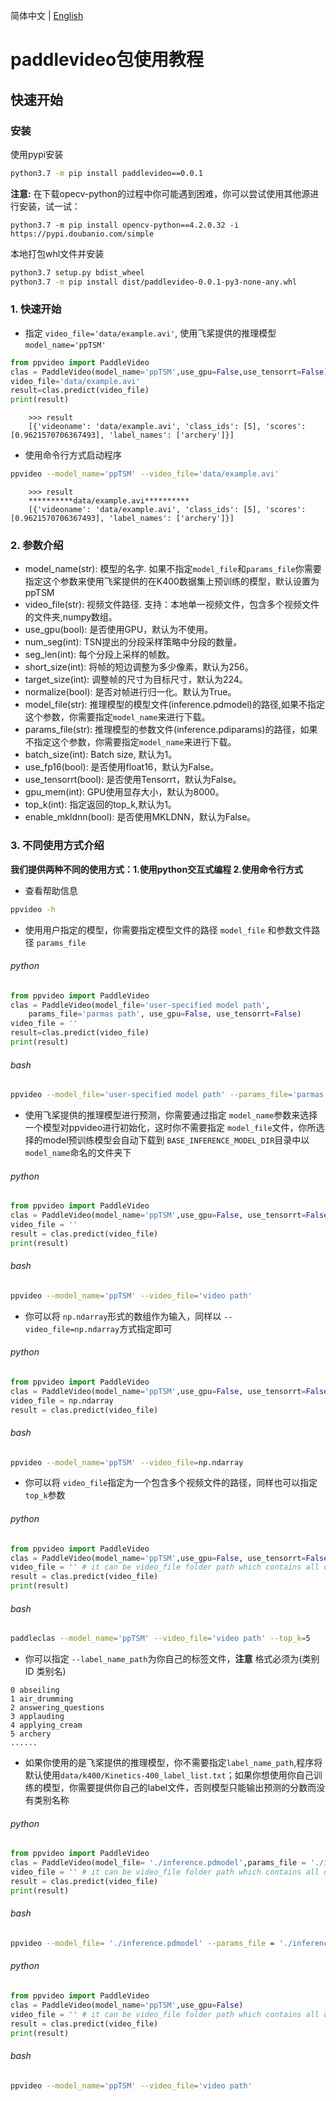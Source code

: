 简体中文 | [English](../en/whl_en.md)
# paddlevideo包使用教程

## 快速开始

### 安装

使用pypi安装
```bash
python3.7 -m pip install paddlevideo==0.0.1
```
**注意:** 在下载opecv-python的过程中你可能遇到困难，你可以尝试使用其他源进行安装，试一试：
```
python3.7 -m pip install opencv-python==4.2.0.32 -i https://pypi.doubanio.com/simple
```

本地打包whl文件并安装
```bash
python3.7 setup.py bdist_wheel
python3.7 -m pip install dist/paddlevideo-0.0.1-py3-none-any.whl
```

### 1. 快速开始

* 指定 `video_file='data/example.avi'`, 使用飞桨提供的推理模型 `model_name='ppTSM'`


```python
from ppvideo import PaddleVideo
clas = PaddleVideo(model_name='ppTSM',use_gpu=False,use_tensorrt=False)
video_file='data/example.avi'
result=clas.predict(video_file)
print(result)
```

```
    >>> result
    [{'videoname': 'data/example.avi', 'class_ids': [5], 'scores': [0.9621570706367493], 'label_names': ['archery']}]
```

* 使用命令行方式启动程序
```bash
ppvideo --model_name='ppTSM' --video_file='data/example.avi'
```

```
    >>> result
    **********data/example.avi**********
    [{'videoname': 'data/example.avi', 'class_ids': [5], 'scores': [0.9621570706367493], 'label_names': ['archery']}]
```

### 2. 参数介绍
* model_name(str): 模型的名字. 如果不指定`model_file`和`params_file`你需要指定这个参数来使用飞桨提供的在K400数据集上预训练的模型，默认设置为ppTSM
* video_file(str): 视频文件路径. 支持：本地单一视频文件，包含多个视频文件的文件夹,numpy数组。
* use_gpu(bool): 是否使用GPU，默认为不使用。
* num_seg(int): TSN提出的分段采样策略中分段的数量。
* seg_len(int): 每个分段上采样的帧数。
* short_size(int): 将帧的短边调整为多少像素，默认为256。
* target_size(int): 调整帧的尺寸为目标尺寸，默认为224。
* normalize(bool): 是否对帧进行归一化。默认为True。
* model_file(str): 推理模型的模型文件(inference.pdmodel)的路径,如果不指定这个参数，你需要指定`model_name`来进行下载。
* params_file(str): 推理模型的参数文件(inference.pdiparams)的路径，如果不指定这个参数，你需要指定`model_name`来进行下载。
* batch_size(int): Batch size, 默认为1。
* use_fp16(bool): 是否使用float16，默认为False。
* use_tensorrt(bool): 是否使用Tensorrt，默认为False。
* gpu_mem(int): GPU使用显存大小，默认为8000。
* top_k(int): 指定返回的top_k,默认为1。
* enable_mkldnn(bool): 是否使用MKLDNN，默认为False。


### 3. 不同使用方式介绍

**我们提供两种不同的使用方式：1.使用python交互式编程 2.使用命令行方式**

* 查看帮助信息
```bash
ppvideo -h
```

* 使用用户指定的模型，你需要指定模型文件的路径 `model_file` 和参数文件路径 `params_file`

###### python
```python
from ppvideo import PaddleVideo
clas = PaddleVideo(model_file='user-specified model path',
    params_file='parmas path', use_gpu=False, use_tensorrt=False)
video_file = ''
result=clas.predict(video_file)
print(result)
```

###### bash
```bash
ppvideo --model_file='user-specified model path' --params_file='parmas path' --video_file='video path'
```

* 使用飞桨提供的推理模型进行预测，你需要通过指定 `model_name`参数来选择一个模型对ppvideo进行初始化，这时你不需要指定 `model_file`文件，你所选择的model预训练模型会自动下载到 `BASE_INFERENCE_MODEL_DIR`目录中以 `model_name`命名的文件夹下

###### python
```python
from ppvideo import PaddleVideo
clas = PaddleVideo(model_name='ppTSM',use_gpu=False, use_tensorrt=False)
video_file = ''
result = clas.predict(video_file)
print(result)
```

###### bash
```bash
ppvideo --model_name='ppTSM' --video_file='video path'
```

* 你可以将 `np.ndarray`形式的数组作为输入，同样以 `--video_file=np.ndarray`方式指定即可

###### python
```python
from ppvideo import PaddleVideo
clas = PaddleVideo(model_name='ppTSM',use_gpu=False, use_tensorrt=False)
video_file = np.ndarray
result = clas.predict(video_file)
```

###### bash
```bash
ppvideo --model_name='ppTSM' --video_file=np.ndarray
```

* 你可以将 `video_file`指定为一个包含多个视频文件的路径，同样也可以指定 `top_k`参数

###### python
```python
from ppvideo import PaddleVideo
clas = PaddleVideo(model_name='ppTSM',use_gpu=False, use_tensorrt=False,top_k=5)
video_file = '' # it can be video_file folder path which contains all of videos you want to predict.
result = clas.predict(video_file)
print(result)
```

###### bash
```bash
paddleclas --model_name='ppTSM' --video_file='video path' --top_k=5
```

* 你可以指定 `--label_name_path`为你自己的标签文件，**注意** 格式必须为(类别ID 类别名)

```
0 abseiling
1 air_drumming
2 answering_questions
3 applauding
4 applying_cream
5 archery
......
```

* 如果你使用的是飞桨提供的推理模型，你不需要指定`label_name_path`,程序将默认使用`data/k400/Kinetics-400_label_list.txt`；如果你想使用你自己训练的模型，你需要提供你自己的label文件，否则模型只能输出预测的分数而没有类别名称

###### python
```python
from ppvideo import PaddleVideo
clas = PaddleVideo(model_file= './inference.pdmodel',params_file = './inference.pdiparams',label_name_path='./data/k400/Kinetics-400_label_list.txt',use_gpu=False)
video_file = '' # it can be video_file folder path which contains all of videos you want to predict.
result = clas.predict(video_file)
print(result)
```
###### bash
```bash
ppvideo --model_file= './inference.pdmodel' --params_file = './inference.pdiparams' --video_file='video path' --label_name_path='./data/k400/Kinetics-400_label_list.txt'
```
###### python
```python
from ppvideo import PaddleVideo
clas = PaddleVideo(model_name='ppTSM',use_gpu=False)
video_file = '' # it can be video_file folder path which contains all of videos you want to predict.
result = clas.predict(video_file)
print(result)
```
###### bash
```bash
ppvideo --model_name='ppTSM' --video_file='video path'
```
